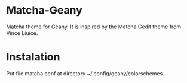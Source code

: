 # Matcha-Geany
Matcha theme for Geany. It is inspired by the Matcha Gedit theme from Vince Liuice.

# Instalation

Put file matcha.conf at directory ~/.config/geany/colorschemes.
